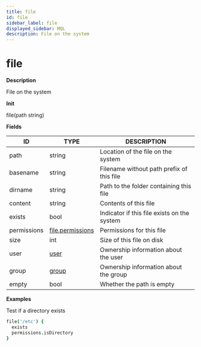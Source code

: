 ```yaml
---
title: file
id: file
sidebar_label: file
displayed_sidebar: MQL
description: File on the system
---
```


# file

**Description**

File on the system

**Init**

file(path string)

**Fields**

| ID          | TYPE                                    | DESCRIPTION                                 |
| ----------- | --------------------------------------- | ------------------------------------------- |
| path        | string                                  | Location of the file on the system          |
| basename    | string                                  | Filename without path prefix of this file   |
| dirname     | string                                  | Path to the folder containing this file     |
| content     | string                                  | Contents of this file                       |
| exists      | bool                                    | Indicator if this file exists on the system |
| permissions | [file.permissions](file.permissions.md) | Permissions for this file                   |
| size        | int                                     | Size of this file on disk                   |
| user        | [user](user.md)                         | Ownership information about the user        |
| group       | [group](group.md)                       | Ownership information about the group       |
| empty       | bool                                    | Whether the path is empty                   |

**Examples**

Test if a directory exists

```coffee
file('/etc') {
  exists
  permissions.isDirectory
}
```
